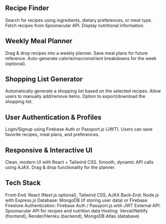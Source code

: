 ## Recipe Finder

Search for recipes using ingredients, dietary preferences, or meal type.
Fetch recipes from Spoonacular API.
Display nutritional information.

## Weekly Meal Planner

Drag & drop recipes into a weekly planner.
Save meal plans for future reference.
Auto-generate calorie/macronutrient breakdowns for the week (optional).

## Shopping List Generator

Automatically generate a shopping list based on the selected recipes.
Allow users to manually add/remove items.
Option to export/download the shopping list.

## User Authentication & Profiles

Login/Signup using Firebase Auth or Passport.js (JWT).
Users can save favorite recipes, meal plans, and preferences.

## Responsive & Interactive UI

Clean, modern UI with React + Tailwind CSS.
Smooth, dynamic API calls using AJAX.
Drag & drop functionality for the planner.

## Tech Stack

Front-End: React (Next.js optional), Tailwind CSS, AJAX
Back-End: Node.js with Express.js
Database: MongoDB (if storing user data) or Firebase Firestore
Authentication: Firebase Auth / Passport.js with JWT
External API: Spoonacular API for recipes and nutrition data
Hosting: Vercel/Netlify (frontend), Render/Heroku (backend), MongoDB Atlas (database)